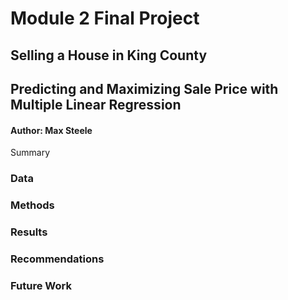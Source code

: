 # Module 2 Final Project


## Selling a House in King County 
## Predicting and Maximizing Sale Price with Multiple Linear Regression

#### Author: Max Steele

Summary

### Data


### Methods


### Results


### Recommendations


### Future Work
